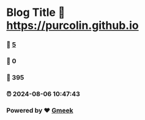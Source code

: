 # Blog Title :link: https://purcolin.github.io 
### :page_facing_up: [5](https://purcolin.github.io/tag.html) 
### :speech_balloon: 0 
### :hibiscus: 395 
### :alarm_clock: 2024-08-06 10:47:43 
### Powered by :heart: [Gmeek](https://github.com/Meekdai/Gmeek)
